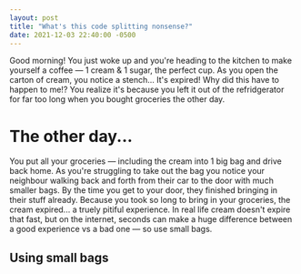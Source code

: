 ```yaml
---
layout: post
title: "What's this code splitting nonsense?"
date: 2021-12-03 22:40:00 -0500
---
```


Good morning! You just woke up and you're heading to the kitchen to make yourself a coffee &mdash; 1 cream & 1 sugar, the perfect cup. As you open the carton of cream, you notice a stench... It's expired! Why did this have to happen to me!? You realize it's because you left it out of the refridgerator for far too long when you bought groceries the other day.

# The other day...

You put all your groceries &mdash; including the cream into 1 big bag and drive back home. As you're struggling to take out the bag you notice your neighbour walking back and forth from their car to the door with much smaller bags. By the time you get to your door, they finished bringing in their stuff already. Because you took so long to bring in your groceries, the cream expired... a truely pitiful experience. In real life cream doesn't expire that fast, but on the internet, seconds can make a huge difference between a good experience vs a bad one &mdash; so use small bags.

## Using small bags
